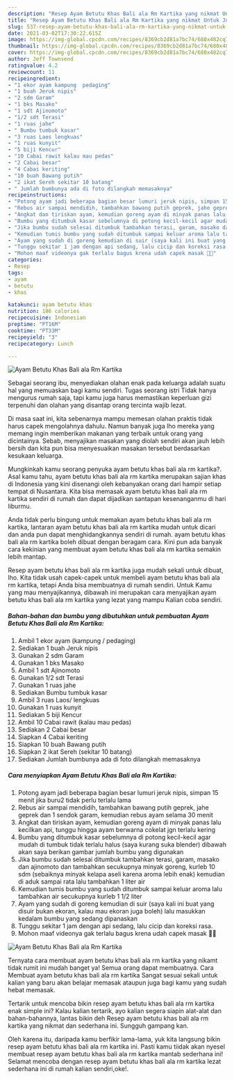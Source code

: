 ```yaml
---
description: "Resep Ayam Betutu Khas Bali ala Rm Kartika yang nikmat Untuk Jualan"
title: "Resep Ayam Betutu Khas Bali ala Rm Kartika yang nikmat Untuk Jualan"
slug: 537-resep-ayam-betutu-khas-bali-ala-rm-kartika-yang-nikmat-untuk-jualan
date: 2021-03-02T17:30:22.615Z
image: https://img-global.cpcdn.com/recipes/8369cb2d81a7bc74/680x482cq70/ayam-betutu-khas-bali-ala-rm-kartika-foto-resep-utama.jpg
thumbnail: https://img-global.cpcdn.com/recipes/8369cb2d81a7bc74/680x482cq70/ayam-betutu-khas-bali-ala-rm-kartika-foto-resep-utama.jpg
cover: https://img-global.cpcdn.com/recipes/8369cb2d81a7bc74/680x482cq70/ayam-betutu-khas-bali-ala-rm-kartika-foto-resep-utama.jpg
author: Jeff Townsend
ratingvalue: 4.2
reviewcount: 11
recipeingredient:
- "1 ekor ayam kampung  pedaging"
- "1 buah Jeruk nipis"
- "2 sdm Garam"
- "1 bks Masako"
- "1 sdt Ajinomoto"
- "1/2 sdt Terasi"
- "1 ruas jahe"
- " Bumbu tumbuk kasar"
- "3 ruas Laos lengkuas"
- "1 ruas kunyit"
- "5 biji Kencur"
- "10 Cabai rawit kalau mau pedas"
- "2 Cabai besar"
- "4 Cabai keriting"
- "10 buah Bawang putih"
- "2 ikat Sereh sekitar 10 batang"
- " Jumlah bumbunya ada di foto dilangkah memasaknya"
recipeinstructions:
- "Potong ayam jadi beberapa bagian besar lumuri jeruk nipis, simpan 15 menit jika buru2 tidak perlu terlalu lama"
- "Rebus air sampai mendidih, tambahkan bawang putih geprek, jahe geprek dan 1 sendok garam, kemudian rebus ayam selama 30 menit"
- "Angkat dan tiriskan ayam, kemudian goreng ayam di minyak panas lalu kecilkan api, tunggu hingga ayam berwarna cokelat jgn terlalu kering"
- "Bumbu yang ditumbuk kasar sebelumnya di potong kecil-kecil agar mudah di tumbuk tidak terlalu halus (saya kurang suka blender) dibawah akan saya berikan gambar jumlah bumbu yang digunakan"
- "Jika bumbu sudah selesai ditumbuk tambahkan terasi, garam, masako dan ajinomoto dan tambahkan secukupnya minyak goreng, kurleb 10 sdm (sebaiknya minyak kelapa aseli karena aroma lebih enak) kemudian di aduk sampai rata lalu tambahkan 1 liter air"
- "Kemudian tumis bumbu yang sudah ditumbuk sampai keluar aroma lalu tambahkan air secukupnya kurleb 1 1/2 liter"
- "Ayam yang sudah di goreng kemudian di suir (saya kali ini buat yang disuir bukan ekoran, kalau mau ekoran juga boleh) lalu masukkan kedalam bumbu yang sedang dipanaskan"
- "Tunggu sekitar 1 jam dengan api sedang, lalu cicip dan koreksi rasa."
- "Mohon maaf videonya gak terlalu bagus krena udah capek masak 🤪🤪"
categories:
- Resep
tags:
- ayam
- betutu
- khas

katakunci: ayam betutu khas 
nutrition: 186 calories
recipecuisine: Indonesian
preptime: "PT16M"
cooktime: "PT33M"
recipeyield: "3"
recipecategory: Lunch

---
```



![Ayam Betutu Khas Bali ala Rm Kartika](https://img-global.cpcdn.com/recipes/8369cb2d81a7bc74/680x482cq70/ayam-betutu-khas-bali-ala-rm-kartika-foto-resep-utama.jpg)

Sebagai seorang ibu, menyediakan olahan enak pada keluarga adalah suatu hal yang memuaskan bagi kamu sendiri. Tugas seorang istri Tidak hanya mengurus rumah saja, tapi kamu juga harus memastikan keperluan gizi terpenuhi dan olahan yang disantap orang tercinta wajib lezat.

Di masa  saat ini, kita sebenarnya mampu memesan olahan praktis tidak harus capek mengolahnya dahulu. Namun banyak juga lho mereka yang memang ingin memberikan makanan yang terbaik untuk orang yang dicintainya. Sebab, menyajikan masakan yang diolah sendiri akan jauh lebih bersih dan kita pun bisa menyesuaikan masakan tersebut berdasarkan kesukaan keluarga. 



Mungkinkah kamu seorang penyuka ayam betutu khas bali ala rm kartika?. Asal kamu tahu, ayam betutu khas bali ala rm kartika merupakan sajian khas di Indonesia yang kini disenangi oleh kebanyakan orang dari hampir setiap tempat di Nusantara. Kita bisa memasak ayam betutu khas bali ala rm kartika sendiri di rumah dan dapat dijadikan santapan kesenanganmu di hari liburmu.

Anda tidak perlu bingung untuk memakan ayam betutu khas bali ala rm kartika, lantaran ayam betutu khas bali ala rm kartika mudah untuk dicari dan anda pun dapat menghidangkannya sendiri di rumah. ayam betutu khas bali ala rm kartika boleh dibuat dengan beragam cara. Kini pun ada banyak cara kekinian yang membuat ayam betutu khas bali ala rm kartika semakin lebih mantap.

Resep ayam betutu khas bali ala rm kartika juga mudah sekali untuk dibuat, lho. Kita tidak usah capek-capek untuk membeli ayam betutu khas bali ala rm kartika, tetapi Anda bisa membuatnya di rumah sendiri. Untuk Kamu yang mau menyajikannya, dibawah ini merupakan cara menyajikan ayam betutu khas bali ala rm kartika yang lezat yang mampu Kalian coba sendiri.

<!--inarticleads1-->

##### Bahan-bahan dan bumbu yang dibutuhkan untuk pembuatan Ayam Betutu Khas Bali ala Rm Kartika:

1. Ambil 1 ekor ayam (kampung / pedaging)
1. Sediakan 1 buah Jeruk nipis
1. Gunakan 2 sdm Garam
1. Gunakan 1 bks Masako
1. Ambil 1 sdt Ajinomoto
1. Gunakan 1/2 sdt Terasi
1. Gunakan 1 ruas jahe
1. Sediakan  Bumbu tumbuk kasar
1. Ambil 3 ruas Laos/ lengkuas
1. Gunakan 1 ruas kunyit
1. Sediakan 5 biji Kencur
1. Ambil 10 Cabai rawit (kalau mau pedas)
1. Sediakan 2 Cabai besar
1. Siapkan 4 Cabai keriting
1. Siapkan 10 buah Bawang putih
1. Siapkan 2 ikat Sereh (sekitar 10 batang)
1. Sediakan  Jumlah bumbunya ada di foto dilangkah memasaknya




<!--inarticleads2-->

##### Cara menyiapkan Ayam Betutu Khas Bali ala Rm Kartika:

1. Potong ayam jadi beberapa bagian besar lumuri jeruk nipis, simpan 15 menit jika buru2 tidak perlu terlalu lama
1. Rebus air sampai mendidih, tambahkan bawang putih geprek, jahe geprek dan 1 sendok garam, kemudian rebus ayam selama 30 menit
1. Angkat dan tiriskan ayam, kemudian goreng ayam di minyak panas lalu kecilkan api, tunggu hingga ayam berwarna cokelat jgn terlalu kering
1. Bumbu yang ditumbuk kasar sebelumnya di potong kecil-kecil agar mudah di tumbuk tidak terlalu halus (saya kurang suka blender) dibawah akan saya berikan gambar jumlah bumbu yang digunakan
1. Jika bumbu sudah selesai ditumbuk tambahkan terasi, garam, masako dan ajinomoto dan tambahkan secukupnya minyak goreng, kurleb 10 sdm (sebaiknya minyak kelapa aseli karena aroma lebih enak) kemudian di aduk sampai rata lalu tambahkan 1 liter air
1. Kemudian tumis bumbu yang sudah ditumbuk sampai keluar aroma lalu tambahkan air secukupnya kurleb 1 1/2 liter
1. Ayam yang sudah di goreng kemudian di suir (saya kali ini buat yang disuir bukan ekoran, kalau mau ekoran juga boleh) lalu masukkan kedalam bumbu yang sedang dipanaskan
1. Tunggu sekitar 1 jam dengan api sedang, lalu cicip dan koreksi rasa.
1. Mohon maaf videonya gak terlalu bagus krena udah capek masak 🤪🤪
<img src="//assets-global.cpcdn.com/assets/icons/button_play-2c75c40dde080a61004c1f40b05d8f140eaff45d7e9e6481dc71c63d2e7c4909.png" alt="Ayam Betutu Khas Bali ala Rm Kartika">



Ternyata cara membuat ayam betutu khas bali ala rm kartika yang nikamt tidak rumit ini mudah banget ya! Semua orang dapat membuatnya. Cara Membuat ayam betutu khas bali ala rm kartika Sangat sesuai sekali untuk kalian yang baru akan belajar memasak ataupun juga bagi kamu yang sudah hebat memasak.

Tertarik untuk mencoba bikin resep ayam betutu khas bali ala rm kartika enak simple ini? Kalau kalian tertarik, ayo kalian segera siapin alat-alat dan bahan-bahannya, lantas bikin deh Resep ayam betutu khas bali ala rm kartika yang nikmat dan sederhana ini. Sungguh gampang kan. 

Oleh karena itu, daripada kamu berfikir lama-lama, yuk kita langsung bikin resep ayam betutu khas bali ala rm kartika ini. Pasti kamu tiidak akan nyesel membuat resep ayam betutu khas bali ala rm kartika mantab sederhana ini! Selamat mencoba dengan resep ayam betutu khas bali ala rm kartika lezat sederhana ini di rumah kalian sendiri,oke!.

